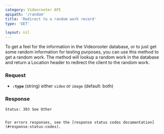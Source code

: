 ```yaml
---
category: Videorooter API
apipath: '/random'
title: 'Redirect to a random work record'
type: 'GET'

layout: nil
---
```


To get a feel for the information in the Videorooter database,
or to just get some random information for testing purposes, you
can use this method to get a random work. The method will lookup
a random work in the database and return a Location header to redirect
the client to the random work.

### Request

* **`:type`** (string) either `video` or `image` (default: both)


### Response

```Status: 303 See Other```
```Location: http://example.endpoint.io/work/3434'''

For errors responses, see the [response status codes documentation](#response-status-codes).
